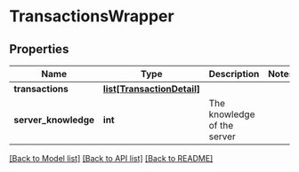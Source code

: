 # TransactionsWrapper

## Properties
Name | Type | Description | Notes
------------ | ------------- | ------------- | -------------
**transactions** | [**list[TransactionDetail]**](TransactionDetail.md) |  | 
**server_knowledge** | **int** | The knowledge of the server | 

[[Back to Model list]](../README.md#documentation-for-models) [[Back to API list]](../README.md#documentation-for-api-endpoints) [[Back to README]](../README.md)


